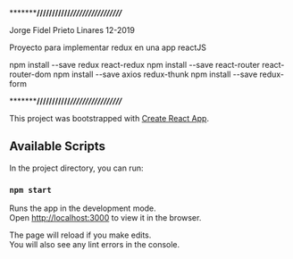
*************///////////*****************/////////////////***********************


Jorge Fidel Prieto Linares 12-2019

Proyecto para implementar redux en una app reactJS

npm install --save redux react-redux
npm install --save react-router react-router-dom
npm install --save axios redux-thunk
npm install --save redux-form


*************///////////*****************/////////////////***********************

This project was bootstrapped with [Create React App](https://github.com/facebook/create-react-app).

## Available Scripts

In the project directory, you can run:

### `npm start`

Runs the app in the development mode.<br />
Open [http://localhost:3000](http://localhost:3000) to view it in the browser.

The page will reload if you make edits.<br />
You will also see any lint errors in the console.